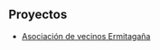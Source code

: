 ## Proyectos
- [Asociación de vecinos Ermitagaña](https://www.pamplona.es/entidades/asociacion-de-vecinos-de-ermitagana)
<body background="https://a905030tecnun.github.io/paginawebkicc/Images/fondo.jpg">
</body>

